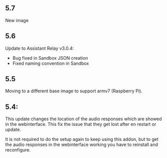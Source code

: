 ## 5.7 

New image

## 5.6
Update to Assistant Relay v3.0.4:

- Bug fixed in Sandbox JSON creation
- Fixed naming convention in Sandbox

## 5.5
Moving to a different base image to support armv7 (Raspberry Pi). 

## 5.4:
This update changes the location of the audio responses which are showed in the webinterface. This fix the issue that they get lost after en restart or update.

It is not required to do the setup again to keep using this addon, but to get the audio responses in the webinterface working you have to reinstall and reconfigure.